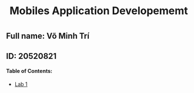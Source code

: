 <h1 align=center> Mobiles Application Developememt <h1>

## Full name: Võ Minh Trí
## ID: 20520821

#### Table of Contents:
* [Lab 1](https://github.com/trivm12/mobile_labs_20520821/tree/main/Lab1)
